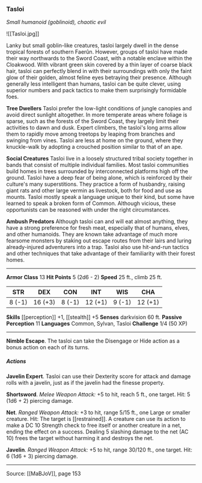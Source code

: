 ### Tasloi
_Small humanoid (goblinoid), chaotic evil_

![[Tasloi.jpg]]

Lanky but small goblin-like creatures, tasloi largely dwell in the dense tropical forests of southern Faerûn. However, groups of tasloi have made their way northwards to the Sword Coast, with a notable enclave within the Cloakwood. With vibrant green skin covered by a thin layer of coarse black hair, tasloi can perfectly blend in with their surroundings with only the faint glow of their golden, almost feline eyes betraying their presence. Although generally less intelligent than humans, tasloi can be quite clever, using superior numbers and pack tactics to make them surprisingly formidable foes.

**Tree Dwellers** Tasloi prefer the low-light conditions of jungle canopies and avoid direct sunlight altogether. In more temperate areas where foliage is sparse, such as the forests of the Sword Coast, they largely limit their activities to dawn and dusk. Expert climbers, the tasloi's long arms allow them to rapidly move among treetops by leaping from branches and swinging from vines. Tasloi are less at home on the ground, where they knuckle-walk by adopting a crouched position similar to that of an ape.


**Social Creatures** Tasloi live in a loosely structured tribal society together in bands that consist of multiple individual families. Most tasloi communities build homes in trees surrounded by interconnected platforms high off the ground. Tasloi have a deep fear of being alone, which is reinforced by their culture's many superstitions. They practice a form of husbandry, raising giant rats and other large vermin as livestock, both for food and use as mounts. Tasloi mostly speak a language unique to their kind, but some have learned to speak a broken form of Common. Although vicious, these opportunists can be reasoned with under the right circumstances.

**Ambush Predators** Although tasloi can and will eat almost anything, they have a strong preference for fresh meat, especially that of humans, elves, and other humanoids. They are known take advantage of much more fearsome monsters by staking out escape routes from their lairs and luring already-injured adventurers into a trap. Tasloi also use hit-and-run tactics and other techniques that take advantage of their familiarity with their forest homes.

---

**Armor Class** 13
**Hit Points** 5 (2d6 - 2)
**Speed** 25 ft., climb 25 ft.

| STR     | DEX     | CON     | INT     | WIS     | CHA     |
|---------|---------|---------|---------|---------|---------|
| 8 (-1) | 16 (+3) | 8 (-1) | 12 (+1) | 9 (-1) | 12 (+1) |

**Skills** [[perception]] +1, [[stealth]] +5
**Senses** darkvision 60 ft.
**Passive Perception** 11
**Languages** Common, Sylvan, Tasloi
**Challenge** 1/4 (50 XP)

---

**Nimble Escape**. The tasloi can take the Disengage or Hide action as a bonus action on each of its turns.

##### Actions
**Javelin Expert**. Tasloi can use their Dexterity score for attack and damage rolls with a javelin, just as if the javelin had the finesse property.

**Shortsword**. _Melee Weapon Attack:_ +5 to hit, reach 5 ft., one target. Hit: 5 (1d6 + 2) piercing damage.

**Net**. _Ranged Weapon Attack:_ +3 to hit, range 5/15 ft., one Large or smaller creature. Hit: The target is [[restrained]]. A creature can use its action to make a DC 10 Strength check to free itself or another creature in a net, ending the effect on a success. Dealing 5 slashing damage to the net (AC 10) frees the target without harming it and destroys the net.

**Javelin**. _Ranged Weapon Attack:_ +5 to hit, range 30/120 ft., one target. Hit: 6 (1d6 + 3) piercing damage.

---

Source: [[MaBJoV]], page 153